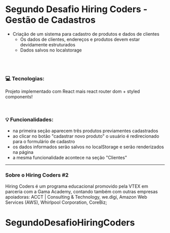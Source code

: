 #  Segundo Desafio Hiring Coders - Gestão de Cadastros

- Criação de um sistema para cadastro de produtos e dados de clientes
  - Os dados de clientes, endereços e produtos devem estar devidamente estruturados
  - Dados salvos no localstorage

<br>


<br>

### :computer: Tecnologias:

Projeto implementado com React mais  react router dom + styled components!

<br>

### :bulb: Funcionalidades: 

- na primeira seção aparecem três produtos previamentes cadastrados
- ao clicar no botão "cadastrar novo produto" o usuário é redirecionado para o formulário de cadastro
- os dados informados serão salvos no localStorage e serão renderizados na página
- a mesma funcionalidade acontece na seção "Clientes"

--- 

### Sobre o Hiring Coders #2

Hiring Coders é um programa educacional promovido pela VTEX em parceria com a Gama Academy, contando também com outras empresas apoiadoras: ACCT | Consulting & Technology, we.digi, Amazon Web Services (AWS), Whirlpool Corporation, CoreBiz;


# SegundoDesafioHiringCoders
